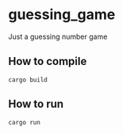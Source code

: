 # guessing_game
Just a guessing number game

## How to compile
```cargo build```

## How to run
``` cargo run ```

